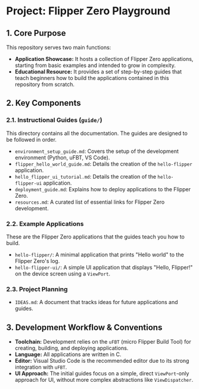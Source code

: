 # Project: Flipper Zero Playground

## 1. Core Purpose

This repository serves two main functions:
- **Application Showcase:** It hosts a collection of Flipper Zero applications, starting from basic examples and intended to grow in complexity.
- **Educational Resource:** It provides a set of step-by-step guides that teach beginners how to build the applications contained in this repository from scratch.

## 2. Key Components

### 2.1. Instructional Guides (`guide/`)

This directory contains all the documentation. The guides are designed to be followed in order.

-   `environment_setup_guide.md`: Covers the setup of the development environment (Python, uFBT, VS Code).
-   `flipper_hello_world_guide.md`: Details the creation of the `hello-flipper` application.
-   `hello_flipper_ui_tutorial.md`: Details the creation of the `hello-flipper-ui` application.
-   `deployment_guide.md`: Explains how to deploy applications to the Flipper Zero.
-   `resources.md`: A curated list of essential links for Flipper Zero development.

### 2.2. Example Applications

These are the Flipper Zero applications that the guides teach you how to build.

-   `hello-flipper/`: A minimal application that prints "Hello world" to the Flipper Zero's log.
-   `hello-flipper-ui/`: A simple UI application that displays "Hello, Flipper!" on the device screen using a `ViewPort`.

### 2.3. Project Planning

-   `IDEAS.md`: A document that tracks ideas for future applications and guides.

## 3. Development Workflow & Conventions

-   **Toolchain:** Development relies on the `uFBT` (micro Flipper Build Tool) for creating, building, and deploying applications.
-   **Language:** All applications are written in C.
-   **Editor:** Visual Studio Code is the recommended editor due to its strong integration with `uFBT`.
-   **UI Approach:** The initial guides focus on a simple, direct `ViewPort`-only approach for UI, without more complex abstractions like `ViewDispatcher`.
